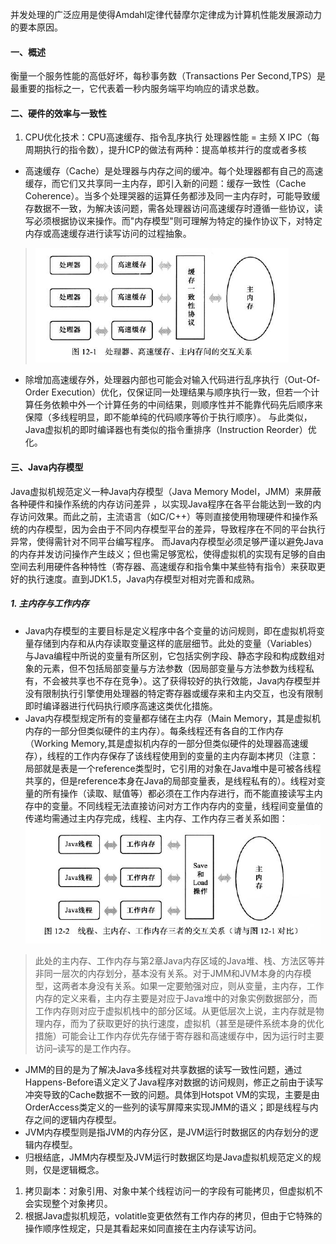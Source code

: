 并发处理的广泛应用是使得Amdahl定律代替摩尔定律成为计算机性能发展源动力的要本原因。
#### 一、概述
衡量一个服务性能的高低好坏，每秒事务数（Transactions Per Second,TPS）是最重要的指标之一，它代表着一秒内服务端平均响应的请求总数。

#### 二、硬件的效率与一致性
1. CPU优化技术：CPU高速缓存、指令乱序执行
处理器性能 = 主频 X IPC（每周期执行的指令数），提升ICP的做法有两种：提高单核并行的度或者多核
- 高速缓存（Cache）是处理器与内存之间的缓冲。每个处理器都有自己的高速缓存，而它们又共享同一主内存，即引入新的问题：缓存一致性（Cache Coherence）。当多个处理哭器的运算任务都涉及同一主内存时，可能导致缓存数据不一致，为解决该问题，需各处理器访问高速缓存时遵循一些协议，读写必须根据协议来操作。而"内存模型"则可理解为特定的操作协议下，对特定内存或高速缓存进行读写访问的过程抽象。
> ![处理器、高速缓存、主存之间的交互关系](https://github.com/better-yulong/StudyNote-Resource/blob/master/StudyNote-Resource/12-001.PNG)
- 除增加高速缓存外，处理器内部也可能会对输入代码进行乱序执行（Out-Of-Order Execution）优化，仅保证同一处理结果与顺序执行一致，但若一个计算任务依赖中外一个计算任务的中间结果，则顺序性并不能靠代码先后顺序来保障（多线程明显，即不能单纯的代码顺序等价于执行顺序）。
与此类似，Java虚拟机的即时编译器也有类似的指令重排序（Instruction Reorder）优化。

#### 三、Java内存模型
Java虚拟机规范定义一种Java内存模型（Java Memory Model，JMM）来屏蔽各种硬件和操作系统的内存访问差异 ，以实现Java程序在各平台能达到一致的内存访问效果。而此之前，主流语言（如C/C++）等则直接使用物理硬件和操作系统的内存模型，因为会由于不同内存模型平台的差异，导致程序在不同的平台执行异常，使得需针对不同平台编写程序。
而Java内存模型必须足够严谨以避免Java的内存并发访问操作产生歧义；但也需足够宽松，使得虚拟机的实现有足够的自由空间去利用硬件各种特性（寄存器、高速缓存和指令集中某些特有指令）来获取更好的执行速度。直到JDK1.5，Java内存模型对相对完善和成熟。
##### 1. 主内存与工作内存
- Java内存模型的主要目标是定义程序中各个变量的访问规则，即在虚拟机将变量存储到内存和从内存读取变量这样的底层细节。此处的变量（Variables）与Java编程中所说的变量有所区别，它包括实例字段、静态字段和构成数组对象的元素，但不包括局部变量与方法参数（因局部变量与方法参数为线程私有，不会被共享也不存在竞争）。这了获得较好的执行效能，Java内存模型并没有限制执行引擎使用处理器的特定寄存器或缓存来和主内交互，也没有限制即时编译器进行代码执行顺序高速这类优化措施。
- Java内存模型规定所有的变量都存储在主内存（Main Memory，其是虚拟机内存的一部分但类似硬件的主内存）。每条线程还有各自的工作内存（Working Memory,其是虚拟机内存的一部分但类似硬件的处理器高速缓存），线程的工作内存保存了该线程使用到的变量的主内存副本拷贝（注意：局部就是表是一个reference类型时，它引用的对象在Java堆中是可被各线程共享的，但是reference本身在Java的局部变量表，是线程私有的）。线程对变量的所有操作（读取、赋值等）都必须在工作内存进行，而不能直接读写主内存中的变量。不同线程无法直接访问对方工作内存内的变量，线程间变量值的传递均需通过主内存完成，线程、主内存、工作内存三者关系如图：
![JMM内存模型交互](https://github.com/better-yulong/StudyNote-Resource/blob/master/StudyNote-Resource/12-002.PNG)
> 此处的主内存、工作内存与第2章Java内存区域的Java堆、栈、方法区等并非同一层次的内存划分，基本没有关系。对于JMM和JVM本身的内存模型，这两者本身没有关系。如果一定要勉强对应，则从变量，主内存，工作内存的定义来看，主内存主要是对应于Java堆中的对象实例数据部分，而工作内存则对应于虚拟机栈中的部分区域。从更低层次上说，主内存就是物理内存，而为了获取更好的执行速度，虚拟机（甚至是硬件系统本身的优化措施）可能会让工作内存优先存储于寄存器和高速缓存中，因为运行时主要访问–读写的是工作内存。
- JMM的目的是为了解决Java多线程对共享数据的读写一致性问题，通过Happens-Before语义定义了Java程序对数据的访问规则，修正之前由于读写冲突导致的Cache数据不一致的问题。具体到Hotspot VM的实现，主要是由OrderAccess类定义的一些列的读写屏障来实现JMM的语义；即是线程与内存之间的逻辑内存模型。
- JVM内存模型则是指JVM的内存分区，是JVM运行时数据区的内存划分的逻辑内存模型。
- 归根结底，JMM内存模型及JVM运行时数据区均是Java虚拟机规范定义的规则，仅是逻辑概念。

1. 拷贝副本：对象引用、对象中某个线程访问一的字段有可能拷贝，但虚拟机不会实现整个对象拷贝。
2. 根据Java虚拟机规范，volatitle变更依然有工作内存的拷贝，但由于它特殊的操作顺序性规定，只是其看起来如同直接在主内存读写访问。


